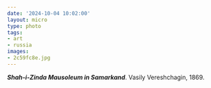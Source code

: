 ```yaml
---
date: '2024-10-04 10:02:00'
layout: micro
type: photo
tags:
- art
- russia
images:
- 2c59fc8e.jpg
---
```


**_Shah-i-Zinda Mausoleum in Samarkand_**. Vasily Vereshchagin, 1869.
